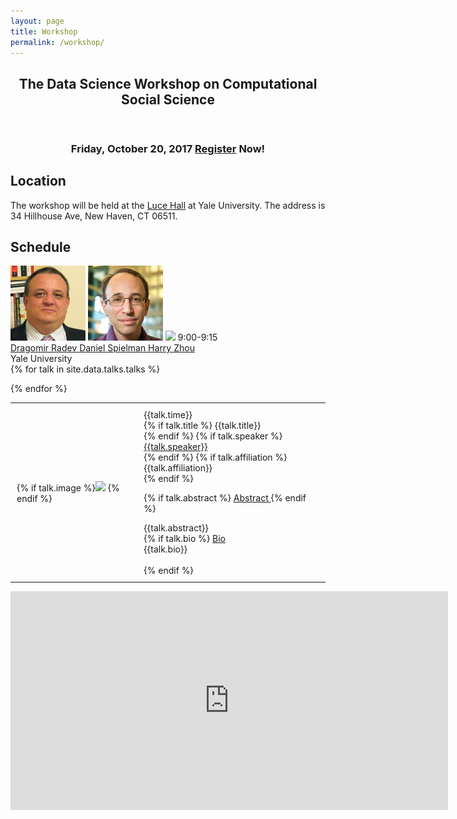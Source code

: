 ```yaml
---
layout: page
title: Workshop
permalink: /workshop/
---
```


 <header class="post-header">
    <h2 class="post-title">The Data Science Workshop on Computational Social Science</h2>
  </header> 


<h3 align="center">Friday, October 20, 2017 <a href="https://docs.google.com/forms/d/e/1FAIpQLSdXxc3x7TMrKzJq_2Ufc5mMpyiLBjd8JHLJayRFtHSdE2twSA/viewform">Register</a> Now!</h3>

## Location

The workshop will be held at the [Luce Hall](http://conferencesandevents.yale.edu/campus/venues/luce-hall) at Yale University. The address is 34 Hillhouse Ave, New Haven, CT 06511.

## Schedule

  <td style="padding:10px">
<img width="120px" src="/workshop_photos/drago.jpg">
</td><td style="padding:10px">
  <td style="padding:5px">
<img width="120px" src="/workshop_photos/dan_spielman.jpg">
</td><td style="padding:10px">
  <td style="padding:5px">
<img width="120px" src="/workshop_photos/harry_zhou.jpg">
</td><td style="padding:5px">
9:00-9:15<br>
<a class="paper" href="http://www.cs.yale.edu/homes/radev/">
Dragomir Radev </a>
<a class="paper" href="http://cs-www.cs.yale.edu/homes/spielman/">
Daniel Spielman </a>
<a class="paper" href="http://www.stat.yale.edu/~hz68/">
Harry Zhou </a> <br>
Yale University <br>
</td>


<table>
{% for talk in site.data.talks.talks %}


  <tr><td style="padding:10px">
{% if talk.image %}<img width="200px" src="{{talk.image}}"> {% endif %}
</td><td style="padding:10px">
{{talk.time}}
<br>
{% if talk.title %}
{{talk.title}}
<br> {% endif %}
{% if talk.speaker %}
<a class="paper" href="{{talk.url}}">
{{talk.speaker}}</a><br> {% endif %}
{% if talk.affiliation %}
{{talk.affiliation}} <br> {% endif %}


{% if talk.abstract %}
<a class="btn btn-labeled btn-primary" href="{{talk.collapse1}}" data-toggle="collapse"> Abstract </a> {% endif %} 
<div style="max-width:400px" id="{{talk.collapse2}}" class="collapse">
{{talk.abstract}}
</div>
{% if talk.bio %}
<a class="btn btn-labeled btn-primary" href="{{talk.collapse3}}" data-toggle="collapse"> Bio </a> 
<div style="max-width:400px" id="{{talk.collapse4}}" class="collapse">
{{talk.bio}}
</div>
<br> {% endif %}

</td></tr>

{% endfor %}
</table>

<iframe width="700" height="350" frameborder="0" scrolling="no" marginheight="0" marginwidth="0" src="https://www.google.com/maps/embed/v1/place?q=place_id:ChIJTxEsvLfZ54kRSmWXc78lmh0&key=AIzaSyC9I1jdJUkkDqPm8OXQlzPQcsVLM5juJkg" allowfullscreen></iframe>
